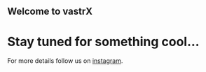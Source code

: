 ## Welcome to vastrX


# Stay tuned for something cool...


For more details follow us on [instagram](https://www.instagram.com/vastrx.co/).
